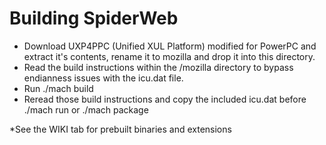 # Building SpiderWeb
* Download UXP4PPC (Unified XUL Platform) modified for PowerPC and extract it's contents, rename it to mozilla
  and drop it into this directory.
* Read the build instructions within the /mozilla directory to bypass endianness issues with the icu.dat file.
* Run ./mach build
* Reread those build instructions and copy the included icu.dat before ./mach run or ./mach package

*See the WIKI tab for prebuilt binaries and extensions
